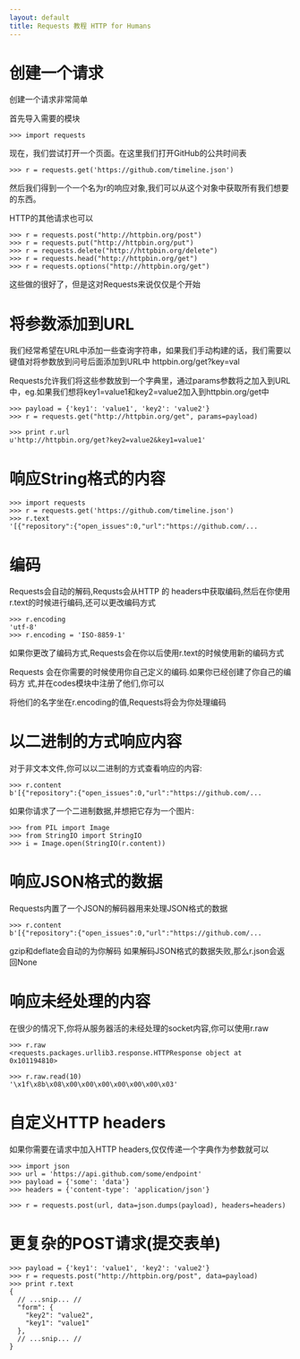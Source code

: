 ```yaml
---
layout: default
title: Requests 教程 HTTP for Humans
---
```

# 创建一个请求 #

创建一个请求非常简单 

首先导入需要的模块

	>>> import requests

现在，我们尝试打开一个页面。在这里我们打开GitHub的公共时间表
	
	>>> r = requests.get('https://github.com/timeline.json')

然后我们得到一个一个名为r的响应对象,我们可以从这个对象中获取所有我们想要的东西。

HTTP的其他请求也可以 


	>>> r = requests.post("http://httpbin.org/post")
	>>> r = requests.put("http://httpbin.org/put")
	>>> r = requests.delete("http://httpbin.org/delete")
	>>> r = requests.head("http://httpbin.org/get")
	>>> r = requests.options("http://httpbin.org/get")

这些做的很好了，但是这对Requests来说仅仅是个开始

# 将参数添加到URL #

我们经常希望在URL中添加一些查询字符串，如果我们手动构建的话，我们需要以键值对将参数放到问号后面添加到URL中 httpbin.org/get?key=val

Requests允许我们将这些参数放到一个字典里，通过params参数将之加入到URL中，eg.如果我们想将key1=value1和key2=value2加入到httpbin.org/get中
	
	>>> payload = {'key1': 'value1', 'key2': 'value2'}
	>>> r = requests.get("http://httpbin.org/get", params=payload)
	
	>>> print r.url
	u'http://httpbin.org/get?key2=value2&key1=value1'

# 响应String格式的内容 #

	>>> import requests
	>>> r = requests.get('https://github.com/timeline.json')
	>>> r.text
	'[{"repository":{"open_issues":0,"url":"https://github.com/...

# 编码 #
Requests会自动的解码,Requsts会从HTTP 的 headers中获取编码,然后在你使用r.text的时候进行编码,还可以更改编码方式

	>>> r.encoding
	'utf-8'
	>>> r.encoding = 'ISO-8859-1'

如果你更改了编码方式,Requests会在你以后使用r.text的时候使用新的编码方式


Requests 会在你需要的时候使用你自己定义的编码.如果你已经创建了你自己的编码方
式,并在codes模块中注册了他们,你可以

将他们的名字坐在r.encoding的值,Requests将会为你处理编码

# 以二进制的方式响应内容 #

对于非文本文件,你可以以二进制的方式查看响应的内容:
	
	>>> r.content
	b'[{"repository":{"open_issues":0,"url":"https://github.com/...

如果你请求了一个二进制数据,并想把它存为一个图片:
	
	>>> from PIL import Image
	>>> from StringIO import StringIO
	>>> i = Image.open(StringIO(r.content))

# 响应JSON格式的数据 #
Requests内置了一个JSON的解码器用来处理JSON格式的数据
	
	>>> r.content
	b'[{"repository":{"open_issues":0,"url":"https://github.com/...

gzip和deflate会自动的为你解码
如果解码JSON格式的数据失败,那么r.json会返回None

# 响应未经处理的内容 #
在很少的情况下,你将从服务器活的未经处理的socket内容,你可以使用r.raw
	
	>>> r.raw
	<requests.packages.urllib3.response.HTTPResponse object at 0x101194810>
	
	>>> r.raw.read(10)
	'\x1f\x8b\x08\x00\x00\x00\x00\x00\x00\x03'

# 自定义HTTP headers #

如果你需要在请求中加入HTTP headers,仅仅传递一个字典作为参数就可以

	>>> import json
	>>> url = 'https://api.github.com/some/endpoint'
	>>> payload = {'some': 'data'}
	>>> headers = {'content-type': 'application/json'}

	>>> r = requests.post(url, data=json.dumps(payload), headers=headers)
# 更复杂的POST请求(提交表单) #

	>>> payload = {'key1': 'value1', 'key2': 'value2'}
	>>> r = requests.post("http://httpbin.org/post", data=payload)
	>>> print r.text
	{
	  // ...snip... //
	  "form": {
	    "key2": "value2",
	    "key1": "value1"
	  },
	  // ...snip... //
	}